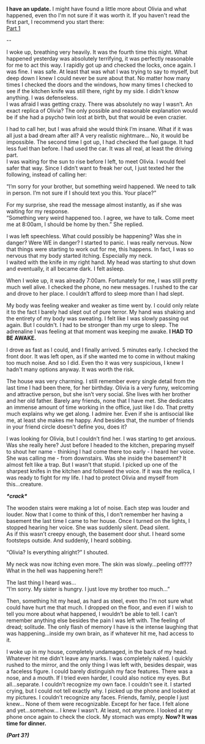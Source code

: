  **I have an update.**  I might have found a little more about Olivia and what happened, even tho I'm not sure if it was worth it. If you haven't read the first part, I recommend you start there:  
 [Part 1](https://www.reddit.com/r/nosleep/comments/xcpeeq/a_late_date/?utm_source=share&utm_medium=web2x&context=3)  

\--

I  woke up, breathing very heavily. It was the fourth time this night. What  happened yesterday was absolutely terrifying, it was perfectly reasonable for me to act this way. I rapidly got up and  checked the locks, once again. I was fine. I was safe. At least that was  what I was trying to say to myself, but deep down I knew I could never  be sure about that. No matter how many times I checked the doors and the  windows, how many times I checked to see if the kitchen knife was still  there, right by my side. I didn't know anything. I was defenseless.  
I was  afraid I was getting crazy. There was absolutely no way I wasn’t. An  exact replica of Olivia? The only possible and reasonable explanation  would be if she had a psycho twin lost at birth, but that would be even  crazier.

  
I had to call her, but I  was afraid she would think I’m insane. What if it was all just a bad  dream after all? A very realistic nightmare… No, it would be impossible.  The second time I got up, I had checked the fuel gauge. It had less fuel than  before. I had used the car. It was all real, at least the driving part.  
I  was waiting for the sun to rise before I left, to meet Olivia. I would feel safer that way. Since I  didn’t want to freak her out, I just texted her the following, instead of calling her:

  
“I’m  sorry for your brother, but something weird happened. We need to talk  in person. I’m not sure if I should text you this. Your place?”

  
For my surprise, she read the message almost instantly, as if she was waiting for my response.  
“Something very weird happened too. I agree, we have to talk. Come meet me at 8:00am, I should be home by then.” She replied.

  
I  was left speechless. What could possibly be happening? Was she in  danger? Were WE in danger? I started to panic. I was really nervous. Now  that things were starting to work out for me, this happens. In fact, I  was so nervous that my body started itching. Especially my neck.  
I waited with the knife in my right hand. My head was starting to shut down and eventually, it all became dark. I felt asleep.

  
When  I woke up, it was already 7:00am. Fortunately for me, I was still  pretty much well alive. I checked the phone, no new messages. I rushed  to the car and drove to her place. I couldn’t afford to sleep more than I  had slept.

  
My body was feeling weaker and weaker as time went by. I could only relate it to the fact I barely had slept out of pure terror. My hand was shaking and the entirety of my body was sweating. I felt like I was slowly passing out again. But I couldn't. I had to be stronger than my urge to sleep. The adrenaline I was feeling at that moment was keeping me awake. **I HAD TO BE AWAKE.**

  
I  drove as fast as I could, and I finally arrived. 5 minutes early. I  checked the front door. It was left open, as if she wanted me to come in  without making too much noise. And so I did. Even tho it was very suspicious, I knew I hadn't many options anyway. It was worth the risk.

  
The  house was very charming. I still remember every single detail from the  last time I had been there, for her birthday. Olivia is a very funny,  welcoming and attractive person, but she isn’t very social. She lives  with her brother and her old father. Barely any friends, none that I  have met. She dedicates an immense amount of time working in the office,  just like I do. That pretty much explains why we get along. I admire  her. Even if she is antisocial like me, at least she makes me happy. And besides that, the number of friends in your friend circle doesn't define you, does it?

  
I was looking for Olivia, but  I couldn’t find her. I was starting to get anxious. Was she really  here? Just before I headed to the kitchen, preparing myself to shout her  name  - thinking I had come there too early - I heard her voice. She was calling me - from downstairs. Was she  inside the basement? It almost felt like a trap. But I wasn’t that  stupid. I picked up one of the sharpest knifes in the kitchen and  followed the voice. If it was the replica, I was ready to fight for my  life. I had to protect Olivia and myself from this...creature.

  
***\*crack\****

  
The  wooden stairs were making a lot of noise. Each step was louder and  louder. Now that I come to think of this, I don’t remember her having a  basement the last time I came to her house. Once I turned on the lights,  I stopped hearing her voice. She was suddenly silent. Dead silent.  
As if this wasn’t creepy enough, the basement door shut. I heard some footsteps outside. And suddenly, I heard sobbing.

  
“Olivia? Is everything alright?” I shouted.

  
My neck was now itching even more. The skin was slowly...peeling off??? What in the hell was happening here?!

  
The last thing I heard was…  
“I’m sorry. My sister is hungry. I just love my brother too much...”

  
Then,  something hit my head, as hard as steel, even tho I'm not sure what could have hurt me that much. I dropped on the floor, and  even if I wish to tell you more about what happened, I wouldn’t be able  to tell. I can’t remember anything else besides the pain I was left  with. The feeling of dread; solitude. The only flash of memory I have is the intense laughing that was happening...inside my own brain, as if whatever hit me, had access to it.

  
I  woke up in my house, completely undamaged, in the back of my head. Whatever hit me didn't leave any marks. I was completely naked. I quickly rushed to the  mirror, and the only thing I was left with, besides despair, was a  faceless figure. I could barely distinguish my face features. There was a  nose, and a mouth. If I tried even harder, I could also notice my eyes.  But all…separate. I couldn’t recognize my own face. I couldn't see it. I started crying,  but I could not tell exactly why. I picked up the phone and looked at my pictures. I couldn't recognize any faces. Friends, family, people I just knew... None of them were recognizable. Except for her face. I felt alone and yet…somehow… I knew I  wasn’t. At least, not anymore. I looked at my phone once again to check the clock. My stomach was empty. **Now? It was time for dinner.**

  
***(Part 3?)***